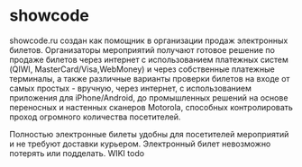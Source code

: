 showcode
========

showcode.ru создан как помощник в организации продаж электронных билетов. Организаторы мероприятий получают готовое решение по продаже билетов через интернет с использованием платежных систем (QIWI, MasterCard/Visa,WebMoney) и через собственные платежные терминалы, а также различные варианты проверки билетов на входе от самых простых - вручную, через интернет, с использованием приложения для iPhone/Android, до промышленных решений на основе переносных и настенных сканеров Motorola, способных контролировать проход огромного количества посетителей.

Полностью электронные билеты удобны для посетителей мероприятий и не требуют доставки курьером. Электронный билет невозможно потерять или подделать.
WIKI todo   
